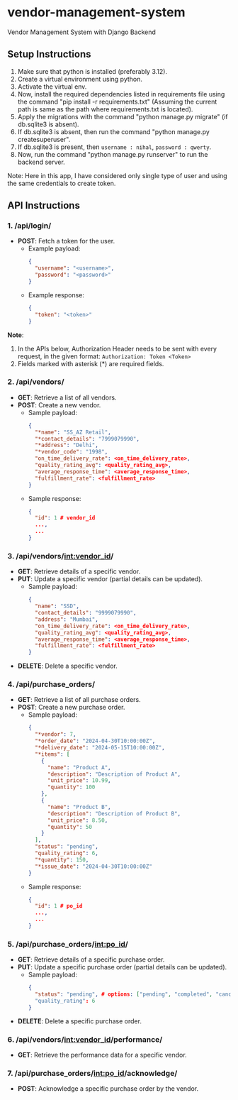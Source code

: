 # vendor-management-system
Vendor Management System with Django Backend

## Setup Instructions

1. Make sure that python is installed (preferably 3.12).
2. Create a virtual environment using python.
3. Activate the virtual env.
4. Now, install the required dependencies listed in requirements file using the command "pip install -r requirements.txt" (Assuming the current path is same as the path where requirements.txt is located).
5. Apply the migrations with the command "python manage.py migrate" (if db.sqlite3 is absent).
6. If db.sqlite3 is absent, then run the command "python manage.py createsuperuser".
7. If db.sqlite3 is present, then `username : nihal`, `password : qwerty`.
8. Now, run the command "python manage.py runserver" to run the backend server.

Note: Here in this app, I have considered only single type of user and using the same credentials to create token.

## API Instructions

### 1. /api/login/
- **POST**: Fetch a token for the user.
  - Example payload:
    ```json
    {
      "username": "<username>",
      "password": "<password>"
    }
    ```
  - Example response:
    ```json
    {
      "token": "<token>"
    }
    ```

**Note**:
1. In the APIs below, Authorization Header needs to be sent with every request, in the given format: `Authorization: Token <Token>`
2. Fields marked with asterisk (*) are required fields.

### 2. /api/vendors/
- **GET**: Retrieve a list of all vendors.
- **POST**: Create a new vendor.
  - Sample payload:
    ```json
    {
      "*name": "SS_AZ Retail",
      "*contact_details": "7999079990",
      "*address": "Delhi",
      "*vendor_code": "1998",
      "on_time_delivery_rate": <on_time_delivery_rate>,
      "quality_rating_avg": <quality_rating_avg>,
      "average_response_time": <average_response_time>,
      "fulfillment_rate": <fulfillment_rate>
    }
    ```
  - Sample response:
    ```json
    {
      "id": 1 # vendor_id
      ...,
      ...
    }
    ```

### 3. /api/vendors/<int:vendor_id>/
- **GET**: Retrieve details of a specific vendor.
- **PUT**: Update a specific vendor (partial details can be updated).
  - Sample payload:
    ```json
    {
      "name": "SSD",
      "contact_details": "9999079990",
      "address": "Mumbai",
      "on_time_delivery_rate": <on_time_delivery_rate>,
      "quality_rating_avg": <quality_rating_avg>,
      "average_response_time": <average_response_time>,
      "fulfillment_rate": <fulfillment_rate>
    }
    ```
- **DELETE**: Delete a specific vendor.

### 4. /api/purchase_orders/
- **GET**: Retrieve a list of all purchase orders.
- **POST**: Create a new purchase order.
  - Sample payload:
    ```json
    {
      "*vendor": 7,
      "*order_date": "2024-04-30T10:00:00Z",
      "*delivery_date": "2024-05-15T10:00:00Z",
      "*items": [
        {
          "name": "Product A",
          "description": "Description of Product A",
          "unit_price": 10.99,
          "quantity": 100
        },
        {
          "name": "Product B",
          "description": "Description of Product B",
          "unit_price": 8.50,
          "quantity": 50
        }
      ],
      "status": "pending",
      "quality_rating": 6,
      "*quantity": 150,
      "*issue_date": "2024-04-30T10:00:00Z"
    }
    ```
  - Sample response:
    ```json
    {
      "id": 1 # po_id
      ...,
      ...
    }
    ```

### 5. /api/purchase_orders/<int:po_id>/
- **GET**: Retrieve details of a specific purchase order.
- **PUT**: Update a specific purchase order (partial details can be updated).
  - Sample payload:
    ```json
    {
      "status": "pending", # options: ["pending", "completed", "canceled"]
      "quality_rating": 6
    }
    ```
- **DELETE**: Delete a specific purchase order.

### 6. /api/vendors/<int:vendor_id>/performance/
- **GET**: Retrieve the performance data for a specific vendor.

### 7. /api/purchase_orders/<int:po_id>/acknowledge/
- **POST**: Acknowledge a specific purchase order by the vendor.
